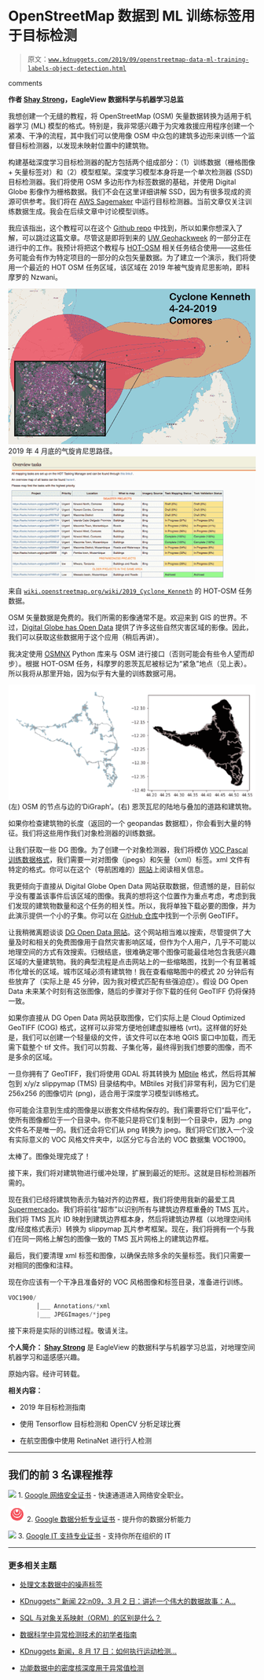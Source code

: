 # OpenStreetMap 数据到 ML 训练标签用于目标检测

> 原文：[`www.kdnuggets.com/2019/09/openstreetmap-data-ml-training-labels-object-detection.html`](https://www.kdnuggets.com/2019/09/openstreetmap-data-ml-training-labels-object-detection.html)

comments

**作者 [Shay Strong](https://www.linkedin.com/in/shay-strong/)，EagleView 数据科学与机器学习总监**

我想创建一个无缝的教程，将 OpenStreetMap (OSM) 矢量数据转换为适用于机器学习 (ML) 模型的格式。特别是，我非常感兴趣于为灾难救援应用程序创建一个紧凑、干净的流程，其中我们可以使用像 OSM 中众包的建筑多边形来训练一个监督目标检测器，以发现未映射位置中的建筑物。

构建基础深度学习目标检测器的配方包括两个组成部分：（1）训练数据（栅格图像 + 矢量标签对）和（2）模型框架。深度学习模型本身将是一个单次检测器 (SSD) 目标检测器。我们将使用 OSM 多边形作为标签数据的基础，并使用 Digital Globe 影像作为栅格数据。我们不会在这里详细讲解 SSD，因为有很多现成的资源可供参考。我们将在 [AWS Sagemaker](https://aws.amazon.com/sagemaker/) 中运行目标检测器。当前文章仅关注训练数据生成。我会在后续文章中讨论模型训练。

我应该指出，这个教程可以在这个 [Github repo](https://github.com/shaystrong/sagely) 中找到，所以如果你想深入了解，可以跳过这篇文章。尽管这是即将到来的 [UW Geohackweek](https://geohackweek.github.io/) 的一部分正在进行中的工作。我预计将把这个教程与 [HOT-OSM](https://www.hotosm.org/) 相关任务结合使用——这些任务可能会有作为特定项目的一部分的众包矢量数据。为了建立一个演示，我们将使用一个最近的 HOT OSM 任务区域，该区域在 2019 年被气旋肯尼思影响，即科摩罗的 Nzwani。

![figure-name](img/0fff813d4fc63f67a48919ba2489c09e.png)2019 年 4 月底的气旋肯尼思路径。![figure-name](img/d3896569ea9e025396e63a3818695d41.png)来自 [`wiki.openstreetmap.org/wiki/2019_Cyclone_Kenneth`](https://wiki.openstreetmap.org/wiki/2019_Cyclone_Kenneth) 的 HOT-OSM 任务数据。

OSM 矢量数据是免费的。我们所需的影像通常不是。欢迎来到 GIS 的世界。不过，[Digital Globe has Open Data](https://www.digitalglobe.com/ecosystem/open-data) 提供了许多这些自然灾害区域的影像。因此，我们可以获取这些数据用于这个应用（稍后再讲）。

我决定使用 [OSMNX](https://automating-gis-processes.github.io/2017/lessons/L7/retrieve-osm-data.html) Python 库来与 OSM 进行接口（否则可能会有些令人望而却步）。根据 HOT-OSM 任务，科摩罗的恩茨瓦尼被标记为“紧急”地点（见上表）。所以我将从那里开始，因为似乎有大量的训练数据可用。

![figure-name](img/4e8c6c678c3ffab9fedbfa3990865d6b.png)(左) OSM 的节点与边的‘DiGraph’。(右) 恩茨瓦尼的陆地与叠加的道路和建筑物。

如果你检查建筑物的长度（返回的一个 geopandas 数据框），你会看到大量的特征。我们将这些用作我们对象检测器的训练数据。

让我们获取一些 DG 图像。为了创建一个对象检测器，我们将模仿 [VOC Pascal 训练数据格式](http://host.robots.ox.ac.uk/pascal/VOC/)，我们需要一对对图像（jpegs）和矢量（xml）标签。xml 文件有特定的格式。你可以在这个（导航困难的）[网站](http://host.robots.ox.ac.uk/pascal/VOC/)上阅读相关信息。

我更倾向于直接从 Digital Globe Open Data 网站获取数据，但遗憾的是，目前似乎没有覆盖该事件后该区域的图像。我真的想将这个位置作为重点考虑，考虑到我们发现的建筑物数量和这个任务的相关性。所以，我将单独下载必要的图像，并为此演示提供一个小的子集。你可以在 [GitHub 仓库](https://github.com/shaystrong/sagely)中找到一个示例 GeoTIFF。

让我稍微离题谈谈 [DG Open Data 网站](https://www.digitalglobe.com/ecosystem/open-data)。这个网站相当难以搜索，尽管提供了大量及时和相关的免费图像用于自然灾害影响区域，但作为个人用户，几乎不可能以地理空间的方式有效搜索。归根结底，很难确定哪个图像可能最佳地包含我感兴趣区域的大量建筑物。我的典型流程是点击网站上的一些缩略图，找到一个有显著城市化增长的区域。城市区域必须有建筑物！我在查看缩略图中的模式 20 分钟后有些放弃了（实际上是 45 分钟，因为我对模式匹配有些强迫症）。假设 DG Open Data 未来某个时刻有这张图像，随后的步骤对于你下载的任何 GeoTIFF 仍将保持一致。

如果你直接从 DG Open Data 网站获取图像，它们实际上是 Cloud Optimized GeoTIFF (COG) 格式，这样可以非常方便地创建虚拟栅格 (vrt)。这样做的好处是，我们可以创建一个轻量级的文件，该文件可以在本地 QGIS 窗口中加载，而无需下载整个 tif 文件。我们可以剪裁、子集化等，最终得到我们想要的图像，而不是多余的区域。

一旦你拥有了 GeoTIFF，我们将使用 GDAL 将其转换为 [MBtile](https://github.com/mapbox/mbtiles-spec) 格式，然后将其解包到 x/y/z slippymap (TMS) 目录结构中。MBtiles 对我们非常有利，因为它们是 256x256 的图像切片 (png)，适合用于深度学习模型训练格式。

你可能会注意到生成的图像是以嵌套文件结构保存的。我们需要将它们“扁平化”，使所有图像都位于一个目录中。你不能只是将它们复制到一个目录中，因为 .png 文件名不是唯一的。我们还会将它们从 png 转换为 jpeg。我们将它们放入一个没有实际意义的 VOC 风格文件夹中，以区分它与合法的 VOC 数据集 VOC1900。

太棒了。图像处理完成了！

接下来，我们将对建筑物进行缓冲处理，扩展到最近的矩形。这就是目标检测器所需的。

现在我们已经将建筑物表示为轴对齐的边界框，我们将使用我新的最爱工具 [Supermercado](https://github.com/mapbox/supermercado)。我们将前往“超市”以识别所有与建筑边界框重叠的 TMS 瓦片。我们将 TMS 瓦片 ID 映射到建筑边界框本身，然后将建筑边界框（以地理空间纬度/经度格式表示）转换为 slippymap 瓦片参考框架。现在，我们将拥有一个与我们在同一网格上解包的图像一致的 TMS 瓦片网格上的建筑边界框。

最后，我们要清理 xml 标签和图像，以确保去除多余的矢量标签。我们只需要一对相同的图像和注释。

现在你应该有一个干净且准备好的 VOC 风格图像和标签目录，准备进行训练。

```py
VOC1900/
        │___ Annotations/*xml
        |___ JPEGImages/*jpeg
```

接下来将是实际的训练过程。敬请关注。

**个人简介： [Shay Strong](https://www.linkedin.com/in/shay-strong/)** 是 EagleView 的数据科学与机器学习总监，对地理空间机器学习和遥感感兴趣。

原始内容。经许可转载。

**相关内容：**

+   2019 年目标检测指南

+   使用 Tensorflow 目标检测和 OpenCV 分析足球比赛

+   在航空图像中使用 RetinaNet 进行行人检测

* * *

## 我们的前 3 名课程推荐

![](img/0244c01ba9267c002ef39d4907e0b8fb.png) 1\. [Google 网络安全证书](https://www.kdnuggets.com/google-cybersecurity) - 快速通道进入网络安全职业。

![](img/e225c49c3c91745821c8c0368bf04711.png) 2\. [Google 数据分析专业证书](https://www.kdnuggets.com/google-data-analytics) - 提升你的数据分析能力

![](img/0244c01ba9267c002ef39d4907e0b8fb.png) 3\. [Google IT 支持专业证书](https://www.kdnuggets.com/google-itsupport) - 支持你所在组织的 IT

* * *

### 更多相关主题

+   [处理文本数据中的噪声标签](https://www.kdnuggets.com/2023/04/dealing-noisy-labels-text-data.html)

+   [KDnuggets™ 新闻 22:n09，3 月 2 日：讲述一个伟大的数据故事：A…](https://www.kdnuggets.com/2022/n09.html)

+   [SQL 与对象关系映射（ORM）的区别是什么？](https://www.kdnuggets.com/2022/02/difference-sql-object-relational-mapping-orm.html)

+   [数据科学中异常检测技术的初学者指南](https://www.kdnuggets.com/2023/05/beginner-guide-anomaly-detection-techniques-data-science.html)

+   [KDnuggets 新闻，8 月 17 日：如何执行运动检测…](https://www.kdnuggets.com/2022/n33.html)

+   [功能数据中的密度核深度用于异常值检测](https://www.kdnuggets.com/density-kernel-depth-for-outlier-detection-in-functional-data)
